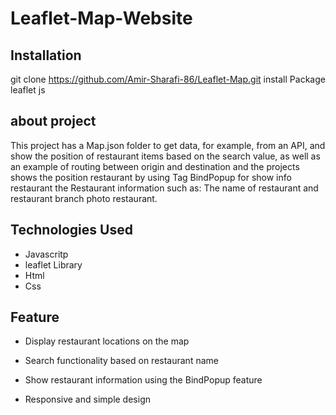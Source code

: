 # Leaflet-Map-Website


## Installation

git clone https://github.com/Amir-Sharafi-86/Leaflet-Map.git 
install Package leaflet js

## about project

This project has a Map.json folder to get data, for example, from an API, and show the position of restaurant items based on the search value, as well as an example of routing between origin and destination and the projects shows the position restaurant by using  Tag BindPopup for show info restaurant the Restaurant information such as: The name of restaurant and restaurant branch photo restaurant.
 
## Technologies Used

- Javascritp
- leaflet Library  
- Html
- Css 

## Feature 
- Display restaurant locations on the map

- Search functionality based on restaurant name

- Show restaurant information using the BindPopup feature

- Responsive and simple design

 